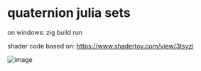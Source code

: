 # quaternion julia sets

on windows: zig build run

shader code based on: https://www.shadertoy.com/view/3tsyzl

![image](/q2.png)
